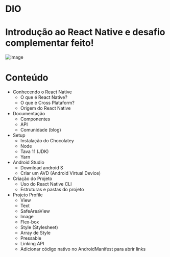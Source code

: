 # DIO
# Introdução ao React Native e desafio complementar feito!


![image](https://user-images.githubusercontent.com/43397330/171965668-00d20cbc-dd91-4cef-abba-76dfab9c84d4.png)


# Conteúdo
- Conhecendo o React Native
  - O que é React Native?
  - O que é Cross Plataform?
  - Origem do React Native
- Documentação
  - Componentes
  - API
  - Comunidade (blog)
- Setup
  - Instalação do Chocolatey
  - Node
  - Tava 11 (JDK)
  - Yarn
- Android Studio
  - Download android S
  - Criar um AVD (Android Virtual Device)
- Criação do Projeto 
  - Uso do React Native CLI
  - Estruturas e pastas do projeto
- Projeto Profile
  - View
  - Text
  - SafeAreaView
  - Image
  - Flex-box
  - Style (Stylesheet)
  - Array de Style
  - Pressable
  - Linking API
  - Adicionar código nativo no AndroidManifest para abrir links
